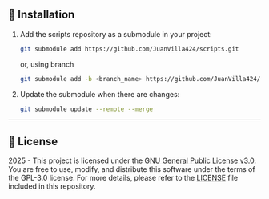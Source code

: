 ## 🔨 Installation

1. Add the scripts repository as a submodule in your project:

   ```bash
   git submodule add https://github.com/JuanVilla424/scripts.git
   ```

   or, using branch

   ```bash
   git submodule add -b <branch_name> https://github.com/JuanVilla424/scripts.git
   ```

2. Update the submodule when there are changes:

   ```bash
   git submodule update --remote --merge
   ```

---

## 📜 License

2025 - This project is licensed under the [GNU General Public License v3.0](https://www.gnu.org/licenses/gpl-3.0.en.html). You are free to use, modify, and distribute this software under the terms of the GPL-3.0 license. For more details, please refer to the [LICENSE](LICENSE) file included in this repository.
